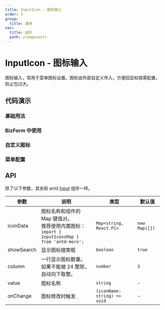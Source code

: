 ```yaml
---
title: InputIcon - 图标输入
order: 3
group:
  title: 通用
nav:
  title: 组件
  path: /components
---
```


# InputIcon - 图标输入

图标输入，常用于菜单图标设置。图标由外部自定义传入，方便回显和按需配置，防止包过大。

## 代码演示

### 基础用法

<code src="./demos/Demo1.tsx"></code>

### BizForm 中使用

<code src="./demos/bizform-1.tsx"></code>

### 自定义图标

<code src="./demos/define-icon.tsx"></code>

### 菜单配置

<code src="./demos/modal-menu.tsx"></code>

## API

除了以下参数，其余和 antd [Input](https://ant.design/components/input-cn/) 组件一样。

| 参数 | 说明 | 类型 | 默认值 |
| --- | --- | --- | --- |
| iconData | 图标名称和组件的 Map 键值对。<br/>推荐使用内置图标：<br/>`import { InputIconsMap } from 'antd-more';` | `Map<string, React.FC>` | `new Map([])` |
| showSearch | 显示图标搜索框 | `boolean` | `true` |
| column | 一行显示图标数量。<br/>如果不能被 24 整除，自动向下取整。 | `number` | `3` |
| value | 图标名称 | `string` | - |
| onChange | 图标修改时触发 | `(iconName: string) => void` | - |

